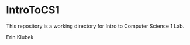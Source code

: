 # IntroToCS1

This repository is a working directory for Intro to Computer Science 1 Lab. 

Erin Klubek
